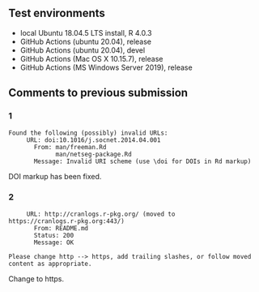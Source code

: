 ## Test environments

- local Ubuntu 18.04.5 LTS install, R 4.0.3
- GitHub Actions (ubuntu 20.04), release
- GitHub Actions (ubuntu 20.04), devel
- GitHub Actions (Mac OS X 10.15.7), release
- GitHub Actions (MS Windows Server 2019), release


## Comments to previous submission

### 1

```
Found the following (possibly) invalid URLs:
     URL: doi:10.1016/j.socnet.2014.04.001
       From: man/freeman.Rd
             man/netseg-package.Rd
       Message: Invalid URI scheme (use \doi for DOIs in Rd markup)
```

DOI markup has been fixed.

### 2

```
     URL: http://cranlogs.r-pkg.org/ (moved to
https://cranlogs.r-pkg.org:443/)
       From: README.md
       Status: 200
       Message: OK

Please change http --> https, add trailing slashes, or follow moved
content as appropriate.
```

Change to https.
